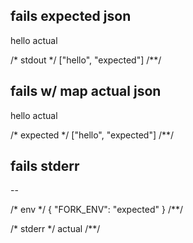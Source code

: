 ## fails expected json
hello actual

/* stdout */
["hello", "expected"]
/**/

## fails w/ map actual json
hello actual

/* expected */
["hello", "expected"]
/**/

## fails stderr
--

/* env */
{ "FORK_ENV": "expected" }
/**/

/* stderr */
actual
/**/